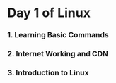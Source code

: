 # Day 1 of Linux
### 1. Learning Basic Commands
### 2. Internet Working and CDN 
### 3. Introduction to Linux
